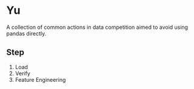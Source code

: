 # Yu
A collection of common actions in data competition aimed to avoid using pandas directly.
## Step
1. Load
1. Verify
1. Feature Engineering
